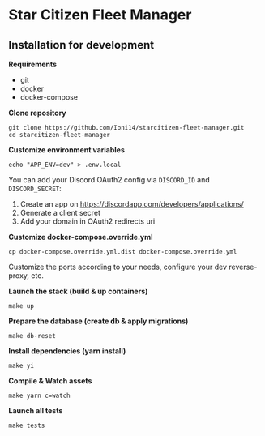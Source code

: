 # Star Citizen Fleet Manager #

## Installation for development ##

**Requirements**

- git
- docker
- docker-compose

**Clone repository**

```
git clone https://github.com/Ioni14/starcitizen-fleet-manager.git
cd starcitizen-fleet-manager
```

**Customize environment variables**

```
echo "APP_ENV=dev" > .env.local
```

You can add your Discord OAuth2 config via `DISCORD_ID` and `DISCORD_SECRET`:

1. Create an app on https://discordapp.com/developers/applications/
2. Generate a client secret
3. Add your domain in OAuth2 redirects uri

**Customize docker-compose.override.yml**

    cp docker-compose.override.yml.dist docker-compose.override.yml

Customize the ports according to your needs, configure your dev reverse-proxy, etc.

**Launch the stack (build & up containers)**

```
make up
```

**Prepare the database (create db & apply migrations)**
```
make db-reset
```

**Install dependencies (yarn install)**
```
make yi
```

**Compile & Watch assets**
```
make yarn c=watch
```

**Launch all tests**
```
make tests
```
